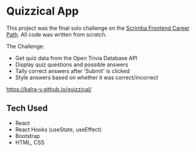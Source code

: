 # Quizzical App

This project was the final solo challenge on the [Scrimba Frontend Career Path](https://scrimba.com/learn/frontend). All code was written from scratch.

The Challenge:

- Get quiz data from the Open Trivia Database API
- Display quiz questions and possible answers
- Tally correct answers after 'Submit' is clicked
- Style answers based on whether it was correct/incorrect

https://kalra-v.github.io/quizzical/

## Tech Used

- React
- React Hooks (useState, useEffect)
- Bootstrap
- HTML, CSS
